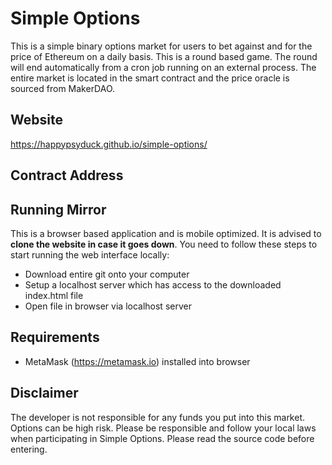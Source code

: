 # Simple Options
This is a simple binary options market for users to bet against and for the price of Ethereum on a daily basis. This is a round based game. The round will end automatically from a cron job running on an external process. The entire market is located in the smart contract and the price oracle is sourced from MakerDAO.

## Website
https://happypsyduck.github.io/simple-options/

## Contract Address


## Running Mirror
This is a browser based application and is mobile optimized. It is advised to **clone the website in case it goes down**. You need to follow these steps to start running the web interface locally:
* Download entire git onto your computer
* Setup a localhost server which has access to the downloaded index.html file
* Open file in browser via localhost server

## Requirements
* MetaMask (https://metamask.io) installed into browser

## Disclaimer
The developer is not responsible for any funds you put into this market. Options can be high risk. Please be responsible and follow your local laws when participating in Simple Options. Please read the source code before entering.

